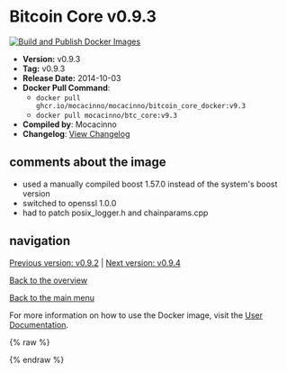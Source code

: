 # Bitcoin Core v0.9.3

[![Build and Publish Docker Images](https://github.com/mocacinno/bitcoin_core_docker/actions/workflows/build-and-publish.yml/badge.svg?branch=v9.3)](https://github.com/mocacinno/bitcoin_core_docker/actions/workflows/build-and-publish.yml)

- **Version:** v0.9.3
- **Tag:** v0.9.3
- **Release Date:** 2014-10-03
- **Docker Pull Command**:
  - `docker pull ghcr.io/mocacinno/mocacinno/bitcoin_core_docker:v9.3`
  - `docker pull mocacinno/btc_core:v9.3`
- **Compiled by**: Mocacinno
- **Changelog**: [View Changelog](https://github.com/bitcoin/bitcoin/blob/v0.9.3/doc/release-notes.md)

## comments about the image

- used a manually compiled boost 1.57.0 instead of the system's boost version
- switched to openssl 1.0.0
- had to patch posix_logger.h and chainparams.cpp

## navigation

[Previous version: v0.9.2](./v9.2.md) | [Next version: v0.9.4](./v9.4.md)

[Back to the overview](./Readme.md)

[Back to the main menu](../Readme.md)

For more information on how to use the Docker image, visit the [User Documentation](../userdocs/Readme.md).

<!-- Google tag (gtag.js) -->
{% raw %}
<script async src="https://www.googletagmanager.com/gtag/js?id=G-BPC6NC6FF9"></script>
<script>
  window.dataLayer = window.dataLayer || [];
  function gtag(){dataLayer.push(arguments);}
  gtag('js', new Date());
  gtag('config', 'G-BPC6NC6FF9');
</script>
{% endraw %}

